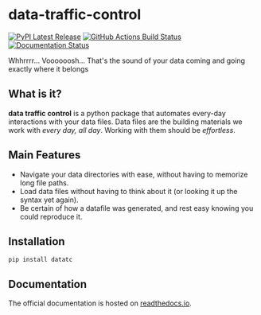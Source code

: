 # data-traffic-control
[![PyPI Latest Release](https://img.shields.io/pypi/v/datatc.svg)](https://pypi.org/project/datatc/)
[![GitHub Actions Build Status](https://github.com/uzh-dqbm-cmi/data-traffic-control/workflows/Python%20package/badge.svg?branch=master)](https://github.com/uzh-dqbm-cmi/data-traffic-control/actions?query=workflow%3A%22Python+package%22)
[![Documentation Status](https://readthedocs.org/projects/data-traffic-control/badge/?version=latest)](https://data-traffic-control.readthedocs.io/en/latest/?badge=latest)

Whhrrrr... Voooooosh... That's the sound of your data coming and going exactly where it belongs

## What is it?
**data traffic control** is a python package that automates every-day interactions with your data files. 
Data files are the building materials we work with *every day, all day*. Working with them should be *effortless*.

## Main Features

* Navigate your data directories with ease, without having to memorize long file paths.
* Load data files without having to think about it (or looking it up the syntax yet again).
* Be certain of how a datafile was generated, and rest easy knowing you could reproduce it. 

## Installation

```
pip install datatc
```

## Documentation

The official documentation is hosted on [readthedocs.io](https://data-traffic-control.readthedocs.io/).